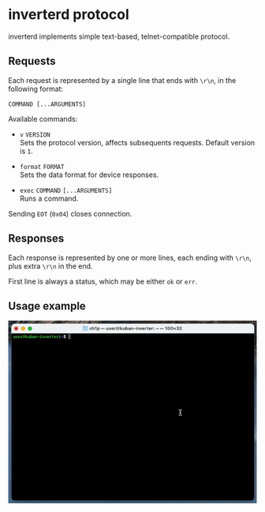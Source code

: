 # inverterd protocol

inverterd implements simple text-based, telnet-compatible protocol.

## Requests

Each request is represented by a single line that ends with `\r\n`, in the
following format:
```
COMMAND [...ARGUMENTS]
```

Available commands:

- `v` `VERSION`<br>
  Sets the protocol version, affects subsequents requests. Default version is `1`.
  
- `format` `FORMAT`<br>
  Sets the data format for device responses.
  
- `exec` `COMMAND` `[...ARGUMENTS]`<br>
  Runs a command.

Sending `EOT` (`0x04`) closes connection.

## Responses

Each response is represented by one or more lines, each ending with `\r\n`, plus
extra `\r\n` in the end.

First line is always a status, which may be either `ok` or `err`.

## Usage example

![inverterd-telnet](inverterd-telnet.gif)